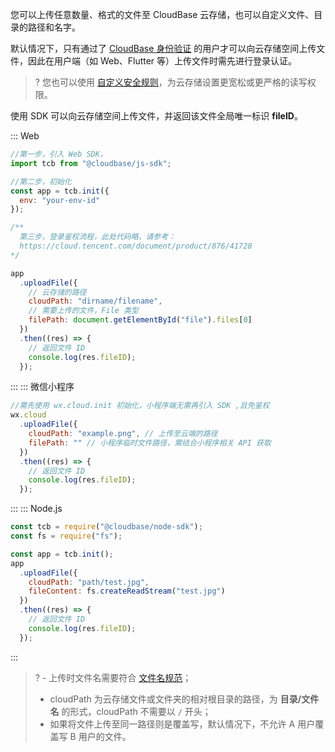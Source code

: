 您可以上传任意数量、格式的文件至 CloudBase 云存储，也可以自定义文件、目录的路径和名字。

默认情况下，只有通过了 [CloudBase 身份验证](https://cloud.tencent.com/document/product/876/41728) 的用户才可以向云存储空间上传文件，因此在用户端（如 Web、Flutter 等）上传文件时需先进行登录认证。

>? 您也可以使用 [自定义安全规则](https://cloud.tencent.com/document/product/876/49037)，为云存储设置更宽松或更严格的读写权限。

使用 SDK 可以向云存储空间上传文件，并返回该文件全局唯一标识 **fileID**。

<dx-tabs>
::: Web

```js
//第一步，引入 Web SDK，
import tcb from "@cloudbase/js-sdk";

//第二步，初始化
const app = tcb.init({
  env: "your-env-id"
});

/**
  第三步，登录鉴权流程，此处代码略，请参考：
  https://cloud.tencent.com/document/product/876/41728
*/

app
  .uploadFile({
    // 云存储的路径
    cloudPath: "dirname/filename",
    // 需要上传的文件，File 类型
    filePath: document.getElementById("file").files[0]
  })
  .then((res) => {
    // 返回文件 ID
    console.log(res.fileID);
  });
```

:::
::: 微信小程序

```js
//需先使用 wx.cloud.init 初始化，小程序端无需再引入 SDK ,且免鉴权
wx.cloud
  .uploadFile({
    cloudPath: "example.png", // 上传至云端的路径
    filePath: "" // 小程序临时文件路径，需结合小程序相关 API 获取
  })
  .then((res) => {
    // 返回文件 ID
    console.log(res.fileID);
  });
```

:::
::: Node.js

```js
const tcb = require("@cloudbase/node-sdk");
const fs = require("fs");

const app = tcb.init();
app
  .uploadFile({
    cloudPath: "path/test.jpg",
    fileContent: fs.createReadStream("test.jpg")
  })
  .then((res) => {
    // 返回文件 ID
    console.log(res.fileID);
  });
```

:::
</dx-tabs>

>? - 上传时文件名需要符合 [文件名规范](https://cloud.tencent.com/document/product/876/41771)；
> - cloudPath 为云存储文件或文件夹的相对根目录的路径，为 **目录/文件名** 的形式，cloudPath 不需要以 `/` 开头；
> - 如果将文件上传至同一路径则是覆盖写，默认情况下，不允许 A 用户覆盖写 B 用户的文件。
> 

